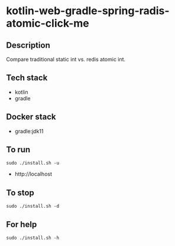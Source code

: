 # kotlin-web-gradle-spring-radis-atomic-click-me

## Description
Compare traditional static int vs.
redis atomic int.

## Tech stack
- kotlin
- gradle

## Docker stack
- gradle:jdk11

## To run
`sudo ./install.sh -u`
- http://localhost

## To stop
`sudo ./install.sh -d`

## For help
`sudo ./install.sh -h`
